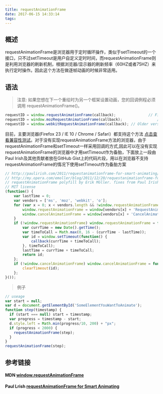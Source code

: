 ```yaml
---
title: requestAnimationFrame
date: 2017-06-15 14:33:14
tags:
---
```


## 概述

requestAnimationFrame是浏览器用于定时循环操作，类似于setTimeout的一个接口，只不过setTimeout是用户自定义定时时间，而requestAnimationFrame则是利用浏览器的刷新机制，根据浏览器/显示器的刷新频率（60HZ或者75HZ）来执行定时操作。因此这个方法在做逐帧动画的时候非常适用。
## 语法
>注意:
如果您想在下一个重绘时为另一个框架设置动画，您的回调例程必须调用 requestAnimationFrame()。

```javascript
requestID = window.requestAnimationFrame(callback);               // Firefox 23 / IE10 / Chrome / Safari 7 (incl. iOS)
requestID = window.mozRequestAnimationFrame(callback);                // Firefox < 23
requestID = window.webkitRequestAnimationFrame(callback); // Older versions Chrome/Webkit
```
目前，主要浏览器(Firefox 23 / IE 10 / Chrome / Safari）都支持这个方法 [点击查看兼容性测试](https://caniuse.com/#search=requestAnimationFrame)。对于没有实现requestAnimationFrame方法的浏览器，由于requestAnimationFrame和setTimeout一样采用回调的方式,因此可以在没有实现requestAnimationFrame的浏览器中才用setTimeout作为备胎，下面放上一段由Paul Irish及其他贡献者放在GitHub Gist上的代码片段，用以在浏览器不支持requestAnimationFrame的情况下使用setTimeout作为备胎方案
```javascript
// http://paulirish.com/2011/requestanimationframe-for-smart-animating/
// http://my.opera.com/emoller/blog/2011/12/20/requestanimationframe-for-smart-er-animating
// requestAnimationFrame polyfill by Erik Möller. fixes from Paul Irish and Tino Zijdel
// MIT license
(function() {
    var lastTime = 0;
    var vendors = ['ms', 'moz', 'webkit', 'o'];
    for (var x = 0; x < vendors.length && !window.requestAnimationFrame; ++x) {
        window.requestAnimationFrame = window[vendors[x] + 'RequestAnimationFrame'];
        window.cancelAnimationFrame = window[vendors[x] + 'CancelAnimationFrame'] || window[vendors[x] + 'CancelRequestAnimationFrame'];
    }
    if (!window.requestAnimationFrame) window.requestAnimationFrame = function(callback, element) {
        var currTime = new Date().getTime();
        var timeToCall = Math.max(0, 16 - (currTime - lastTime));
        var id = window.setTimeout(function() {
            callback(currTime + timeToCall);
        }, timeToCall);
        lastTime = currTime + timeToCall;
        return id;
    };
    if (!window.cancelAnimationFrame) window.cancelAnimationFrame = function(id) {
        clearTimeout(id);
    };
}());

```
> 例子

```javascript
// useage
var start = null;
var d = document.getElementById('SomeElementYouWantToAnimate');
function step(timestamp) {
  if (start === null) start = timestamp;
  var progress = timestamp - start;
  d.style.left = Math.min(progress/10, 200) + "px";
  if (progress < 2000) {
    requestAnimationFrame(step);
  }
}
requestAnimationFrame(step);
```

## 参考链接

#### MDN [window.requestAnimationFrame](https://developer.mozilla.org/zh-CN/docs/Web/API/Window/requestAnimationFrame)

#### Paul Lrish [requestAnimationFrame for Smart Animating](https://www.paulirish.com/2011/requestanimationframe-for-smart-animating/)

